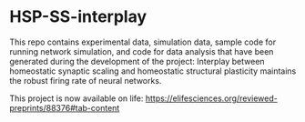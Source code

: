 # HSP-SS-interplay
This repo contains experimental data, simulation data, sample code for running network simulation, and code for data analysis that have been generated during the development of the project: Interplay between homeostatic synaptic scaling and homeostatic structural plasticity maintains the robust firing rate of neural networks.

This project is now available on life: https://elifesciences.org/reviewed-preprints/88376#tab-content

